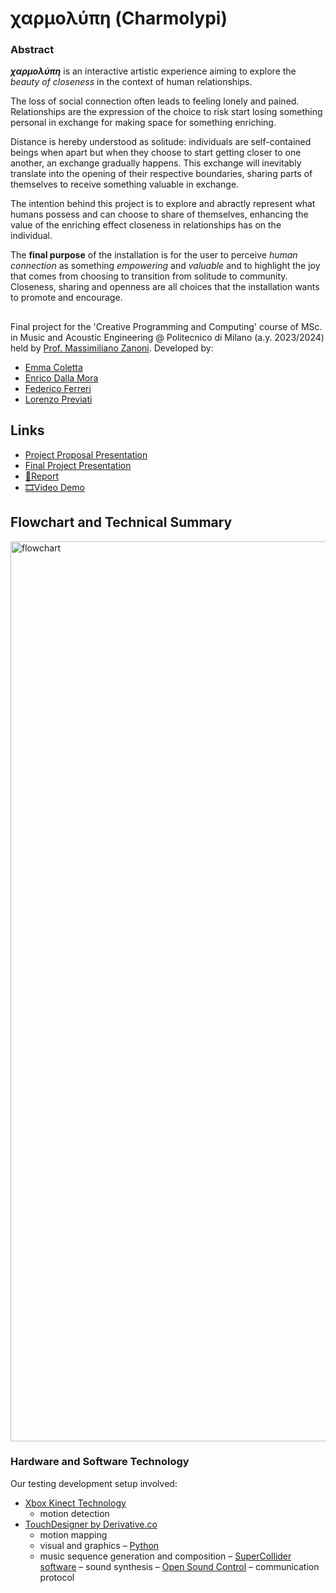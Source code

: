 # χαρμολύπη (Charmolypi)
### Abstract
***χαρμολύπη*** is an interactive artistic experience aiming to explore the *beauty of closeness* in the context of human relationships. 

The loss of social connection often leads to feeling lonely and pained. Relationships are the expression of the choice to risk start losing something personal in exchange for making space for something enriching. 

Distance is hereby understood as solitude: individuals are self-contained beings when apart but when they choose to start getting closer to one another, an exchange gradually happens. This exchange will inevitably translate into the opening of their respective boundaries, sharing parts of themselves to receive something valuable in exchange. 

The intention behind this project is to explore and abractly represent what humans possess and can choose to share of themselves, enhancing the value of the enriching effect closeness in relationships has on the individual. 

The **final purpose** of the installation is for the user to perceive *human connection* as something *empowering* and *valuable* and to highlight the joy that comes from choosing to transition from solitude to community. Closeness, sharing and openness are all choices that the installation wants to promote and encourage. 

##  
Final project for the 'Creative Programming and Computing' course of MSc. in Music and Acoustic Engineering @ Politecnico di Milano (a.y. 2023/2024) held by [Prof. Massimiliano Zanoni](http://www.massimilianozanoni.it). Developed by:

- [Emma Coletta](https://github.com/emmaclt)
- [Enrico Dalla Mora](https://github.com/EnricoDallaMora)
- [Federico Ferreri](https://github.com/federicoalferreri)
- [Lorenzo Previati]()

## Links
- [Project Proposal Presentation]()
- [Final Project Presentation]()
- [📄Report]()
- [🎞️Video Demo]()

## Flowchart and Technical Summary

<img width="1440" alt="flowchart" src="https://github.com/emmaclt/CPAC-23-24-GROUP-7-draft1/assets/115798271/20c40775-68e2-4a11-92a1-da18a91f88d8">

### Hardware and Software Technology

Our testing development setup involved:
- [Xbox Kinect Technology]()
  - motion detection 
- [TouchDesigner by Derivative.co]()
  - motion mapping
  - visual and graphics
– [Python]()
  - music sequence generation and composition
– [SuperCollider software]()
  – sound synthesis
– [Open Sound Control]()
  – communication protocol
## 
